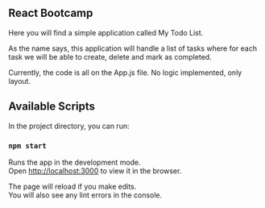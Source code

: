 ## React Bootcamp

Here you will find a simple application called My Todo List.
 
 As the name says, this application will handle a list of tasks where for each task we will be able to create, delete and mark as completed.

Currently, the code is all on the App.js file. No logic implemented, only layout.


## Available Scripts

In the project directory, you can run:

### `npm start`

Runs the app in the development mode.<br />
Open [http://localhost:3000](http://localhost:3000) to view it in the browser.

The page will reload if you make edits.<br />
You will also see any lint errors in the console.
